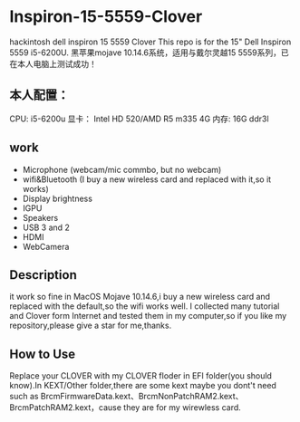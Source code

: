 # Inspiron-15-5559-Clover
hackintosh dell inspiron 15 5559 Clover
This repo is for the 15" Dell Inspiron 5559 i5-6200U.
黑苹果mojave 10.14.6系统，适用与戴尔灵越15 5559系列，已在本人电脑上测试成功！
## 本人配置：
CPU: i5-6200u
显卡： Intel HD 520/AMD R5 m335 4G
内存: 16G ddr3l

## work
- Microphone (webcam/mic commbo, but no webcam)
- wifi&Bluetooth (I buy a new wireless card and replaced with it,so it works)
- Display brightness
- IGPU
- Speakers
- USB 3 and 2
- HDMI 
- WebCamera

## Description
it work so fine in MacOS Mojave 10.14.6,i buy a new wireless card and replaced with the default,so the wifi works well.
I collected many tutorial and Clover form Internet and tested them in my computer,so if you like my repository,please give a star for me,thanks.
## How to Use
Replace your CLOVER with my CLOVER floder in EFI folder(you should know).In KEXT/Other folder,there are some kext maybe you dont't need such as BrcmFirmwareData.kext、BrcmNonPatchRAM2.kext、BrcmPatchRAM2.kext，cause they are for my wirewless card. 
